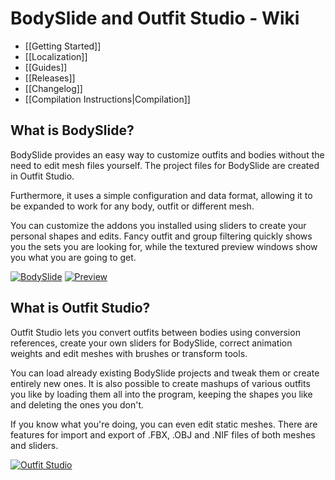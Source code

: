 # BodySlide and Outfit Studio - Wiki
* [[Getting Started]]
* [[Localization]]
* [[Guides]]
* [[Releases]]
* [[Changelog]]
* [[Compilation Instructions|Compilation]]

## What is BodySlide?
BodySlide provides an easy way to customize outfits and bodies without the need to edit mesh files yourself. The project files for BodySlide are created in Outfit Studio.

Furthermore, it uses a simple configuration and data format, allowing it to be expanded to work for any body, outfit or different mesh.

You can customize the addons you installed using sliders to create your personal shapes and edits. Fancy outfit and group filtering quickly shows you the sets you are looking for, while the textured preview windows show you what you are going to get.

[![BodySlide](http://i.imgur.com/pbn0xGAb.png)](http://i.imgur.com/pbn0xGA.png)
[![Preview](http://i.imgur.com/fI4Ih3jb.png)](http://i.imgur.com/fI4Ih3j.png)

## What is Outfit Studio?
Outfit Studio lets you convert outfits between bodies using conversion references, create your own sliders for BodySlide, correct animation weights and edit meshes with brushes or transform tools.

You can load already existing BodySlide projects and tweak them or create entirely new ones. It is also possible to create mashups of various outfits you like by loading them all into the program, keeping the shapes you like and deleting the ones you don't.

If you know what you're doing, you can even edit static meshes.
There are features for import and export of .FBX, .OBJ and .NIF files of both meshes and sliders.

[![Outfit Studio](http://i.imgur.com/A09pIgZb.png)](http://i.imgur.com/A09pIgZ.png)
